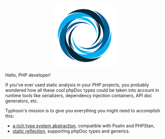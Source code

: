 <p align="center">
    <img src="https://github.com/typhoon-php/.github/raw/main/profile/logo.png" width="200">
</p>

Hello, PHP developer!

If you've ever used static analysis in your PHP projects, you probably wondered how all these cool phpDoc types could
be taken into account in runtime tools like serializers, dependency injection containers, API doc generators, etc.

Typhoon's mission is to give you everything you might need to accomplish this:

- [a rich type system abstraction](https://github.com/typhoon-php/typhoon/blob/0.4.x/docs/type.md), compatible with Psalm and PHPStan,
- [static reflection](https://github.com/typhoon-php/typhoon/blob/0.4.x/docs/reflection.md), supporting phpDoc types and generics.
